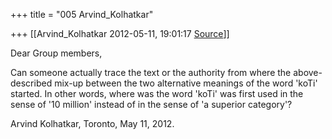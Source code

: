 +++
title = "005 Arvind_Kolhatkar"

+++
[[Arvind_Kolhatkar	2012-05-11, 19:01:17 [Source](https://groups.google.com/g/samskrita/c/64r4lMy26hA)]]



Dear Group members,

  

Can someone actually trace the text or the authority from where the above-described mix-up between the two alternative meanings of the word 'koTi' started. In other words, where was the word 'koTi' was first used in the sense of '10 million' instead of in the sense of 'a superior category'?

  

Arvind Kolhatkar, Toronto, May 11, 2012.

